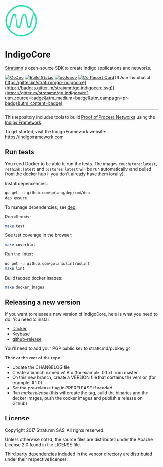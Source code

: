 [![Logo](logo.png)](https://indigoframework.com)

# IndigoCore

[Stratumn](https://stratumn.com)'s open-source SDK to create Indigo applications and networks.

[![GoDoc](https://godoc.org/github.com/stratumn/go-indigocore?status.svg)](https://godoc.org/github.com/stratumn/go-indigocore)
[![Build Status](https://semaphoreci.com/api/v1/stratumn/go-indigocore/branches/master/badge.svg)](https://semaphoreci.com/stratumn/go-indigocore)
[![codecov](https://codecov.io/gh/stratumn/go-indigocore/branch/master/graph/badge.svg)](https://codecov.io/gh/stratumn/go-indigocore)
[![Go Report Card](https://goreportcard.com/badge/github.com/stratumn/go-indigocore)](https://goreportcard.com/report/github.com/stratumn/go-indigocore)
[![Join the chat at https://gitter.im/stratumn/go-indigocore](https://badges.gitter.im/stratumn/go-indigocore.svg)](https://gitter.im/stratumn/go-indigocore?utm_source=badge&utm_medium=badge&utm_campaign=pr-badge&utm_content=badge)

---

This repository includes tools to build [Proof of Process Networks](https://proofofprocess.org) using the [Indigo Framework](https://indigoframework.com).

To get started, visit the Indigo Framework website:
https://indigoframework.com

## Run tests

You need Docker to be able to run the tests. The images `couchstore:latest`, `rethink:latest` and
`postgres:latest` will be run automatically (and pulled from the docker hub if
you don't already have them locally).

Install dependencies:

```bash
go get -u github.com/golang/dep/cmd/dep
dep ensure
```

To manage dependencies, see [dep](https://github.com/golang/dep).

Run all tests:

```bash
make test
```

See test coverage in the browser:

```bash
make coverhtml
```

Run the linter:

```bash
go get -u github.com/golang/lint/golint
make lint
```

Build tagged docker images:

```bash
make docker_images
```

## Releasing a new version

If you want to release a new version of IndigoCore, here is what you need to do.
You need to install:

* [Docker](https://www.docker.com/)
* [Keybase](https://keybase.io/)
* [github-release](https://github.com/aktau/github-release/releases/)

You'll need to add your PGP public key to strat/cmd/pubkey.go

Then at the root of the repo:

* Update the CHANGELOG file
* Create a branch named vA.B.x (for example: 0.1.x) from master
* On this new branch, create a VERSION file that contains the version (for example: 0.1.0)
* Set the pre-release flag in PRERELEASE if needed
* Run _make release_ (this will create the tag, build the binaries and the docker images, push the docker images and publish a release on Github)

## License

Copyright 2017 Stratumn SAS. All rights reserved.

Unless otherwise noted, the source files are distributed under the Apache
License 2.0 found in the LICENSE file.

Third party dependencies included in the vendor directory are distributed under
their respective licenses.
